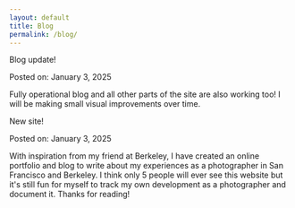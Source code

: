 ```yaml
---
layout: default
title: Blog
permalink: /blog/
---
```


<div class="blog-post-container">
  <article class="blog-post">
    <p class="post-title">Blog update!</p>
    <p class="post-date">Posted on: January 3, 2025</p>
    <div class="post-body">
      <p>Fully operational blog and all other parts of the site are also working too! I will be making small visual improvements over time.</p>
    </div>
  </article>
</div>

<div class="blog-post-container">
  <article class="blog-post">
    <p class="post-title">New site!</p>
    <p class="post-date">Posted on: January 3, 2025</p>
    <div class="post-body">
      <p>With inspiration from my friend at Berkeley, I have created an online portfolio and blog to write about my experiences as a photographer in San Francisco and Berkeley. I think only 5 people will ever see this website but it's still fun for myself to track my own development as a photographer and document it. Thanks for reading!</p>
    </div>
  </article>
</div>
